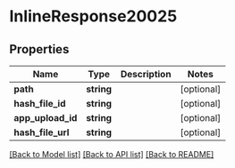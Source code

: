 # InlineResponse20025

## Properties
Name | Type | Description | Notes
------------ | ------------- | ------------- | -------------
**path** | **string** |  | [optional] 
**hash_file_id** | **string** |  | [optional] 
**app_upload_id** | **string** |  | [optional] 
**hash_file_url** | **string** |  | [optional] 

[[Back to Model list]](../README.md#documentation-for-models) [[Back to API list]](../README.md#documentation-for-api-endpoints) [[Back to README]](../README.md)


